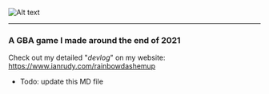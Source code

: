 ![Alt text](https://ianrudy.com/wp-content/uploads/2022/02/TitleV2-e1643997808787.png)

-----
### A GBA game I made around the end of 2021

Check out my detailed "*devlog*" on my website: https://www.ianrudy.com/rainbowdashemup

- Todo: update this MD file

